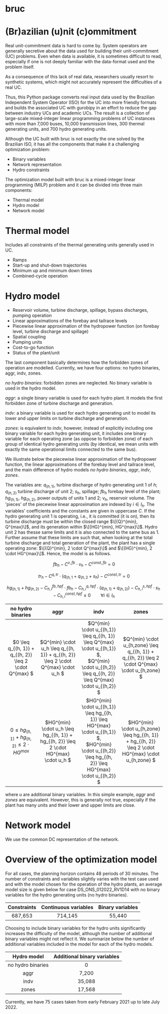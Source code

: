 # bruc
# (Br)azilian (u)nit (c)ommitment 

Real unit-commitment data is hard to come by. System operators are generally secretive about the data used for building their unit-commitment (UC) problems. Even when data is available, it is sometimes difficult to read, especially if one is not deeply familiar with the data-format used and the problem itself.

As a consequence of this lack of real data, researchers usually resort to synthetic systems, which might not accurately represent the difficulties of a real UC.

Thus, this Python package converts real input data used by the Brazilian Independent System Operator (ISO) for the UC into more friendly formats and builds the associated UC with gurobipy in an effort to reduce the gap between industry UCs and academic UCs. The result is a collection of large-scale mixed-integer linear programming problems of UC instances with more than 7,000 buses, 10,000 transmission lines, 300 thermal generating units, and 700 hydro generating units.

Although the UC built with bruc is not exactly the one solved by the Brazilian ISO, it has all the components that make it a challenging optimization problem:

- Binary variables 
- Network representation
- Hydro constraints

The optimization model built with bruc is a mixed-integer linear programming (MILP) problem and it can be divided into three main components:

- Thermal model
- Hydro model 
- Network model

# Thermal model
Includes all constraints of the thermal generating units generally used in UC.
- Ramps
- Start-up and shut-down trajectories
- Minimum up and minimum down times
- Combined-cycle operation

# Hydro model
- Reservoir volume, turbine discharge, spillage, bypass discharges, pumping operation
- Linear approximations of the forebay and tailrace levels
- Piecewise linear approximation of the hydropower function (on forebay level, turbine discharge and spillage)
- Spatial coupling 
- Pumping units
- Cost-to-go function
- Status of the plant/unit

The last component basically determines how the forbidden zones of operation are modelled. Currently, we have four options: no hydro binaries, aggr, indv, zones.

*no hydro binaries*:  forbidden zones are neglected. No binary variable is used in the hydro model.

*aggr*:               a single binary variable is used for each hydro plant. It models the first forbidden zone of turbine discharge and generation.

*indv*:               a binary variable is used for each hydro generating unit to model its lower and upper limits on turbine discharge and generation.

*zones*:              is equivalent to *indv*, however, instead of explicitly including one binary variable for each hydro generating unit, it includes one binary variable for each operating zone (as oppose to forbidden zone) of each group of identical hydro generating units (by identical, we mean units with exactly the same operational limits connected to the same bus).

We illustrate below the piecewise linear approximation of the hydropower function, the linear approximations of the forebay level and tailrace level, and the main difference of hydro models *no hydro binaries*, *aggr*, *indv*, *zones*. 

The variables are: $q_{(h, 1)}$, turbine discharge of hydro generating unit $1$ of $h$; $q_{(h, 2)}$ turbine discharge of unit 2; $s_h$, spillage; $fb_h$ forebay level of the plant; $hg_{(h, 1)}$, $hg_{(h, 2)}$, power outputs of units $1$ and $2$; $v_h$, reservoir volume. The 'pieces' of the piecewise linear approximation are indexed by $i \in I_h$. The variables' coefficients and the constants are given in uppercase $C$. If the hydro generating unit $1$ is operating, i.e., it is committed (it is on), then its turbine discharge must be within the closed range $\[{Q}^{min}, Q^{max}\]$, and its generation within $\[{HG}^{min}, HG^{max}\]$. Hydro unit $2$ has thesse same limits and it is also connected to the same bus as $1$. Further assume that these limits are such that, when looking at the total turbine discharge and total generation of the plant, the plant has a single operating zone: $\[{Q}^{min}, 2 \cdot Q^{max}\]$ and $\[{HG}^{min}, 2 \cdot HG^{max}\]$. Hence, the model is as follows.

$$ fb_h - C^{v,fb} \cdot v_h - C^{const,fb} = 0 $$

$$ tr_h - C^{q,tr} \cdot (q_{(h, 1} + q_{(h, 2} + s_h) - C^{const,tr} = 0 $$

$$ hg_{(h, 1)} + hg_{(h, 2)} - C_{h,i}^{fb,hpf} \cdot fb_h - C_{h,i}^{q,hpf} \cdot (q_{(h, 1)} + q_{(h, 2)}) - C_{h,i}^{s,hpf} \cdot s_h - C_{h,i}^{const,hpf} \leq 0 \qquad \forall i \in I_h $$

| no hydro binaries                                         | aggr                                                                                  | indv  | zones |
| :-----:                                                   | :-:                                                                                   | :-:               | :-: |
| $0 \leq q_{(h, 1)} + q_{(h, 2)}   \leq  2 \cdot Q^{max} $ | $Q^{min} \cdot u_h \leq q_{(h, 1)} + q_{(h, 2)}   \leq  2 \cdot Q^{max} \cdot u_h $   | $Q^{min} \cdot u_{(h,1)} \leq q_{(h, 1)} \leq Q^{max} \cdot u_{(h,1)} $, <br /> $Q^{min} \cdot u_{(h,2)} \leq q_{(h, 2)} \leq Q^{max} \cdot u_{(h,2)} $ |   $Q^{min} \cdot u_{h,zone} \leq q_{(h, 1)} + q_{(h, 2)}   \leq  2 \cdot Q^{max} \cdot u_{h,zone} $  |
| $0 \leq hg_{(h, 1)} + hg_{(h, 2)} \leq  2 \cdot HG^{max}$ | $HG^{min} \cdot u_h \leq hg_{(h, 1)} + hg_{(h, 2)} \leq  2 \cdot HG^{max} \cdot u_h $ | $HG^{min} \cdot u_{(h,1)} \leq hg_{(h, 1)} \leq HG^{max} \cdot u_{(h,1)} $, <br /> $HG^{min} \cdot u_{(h,2)} \leq hg_{(h, 2)} \leq HG^{max} \cdot u_{(h,2)} $            |   $HG^{min} \cdot u_{h,zone} \leq hg_{(h, 1)} + hg_{(h, 2)} \leq  2 \cdot HG^{max} \cdot u_{h,zone} $  |

where $u$ are additional binary variables. In this simple example, *aggr* and *zones* are equivalent. However, this is generally not true, especially if the plant has many units and their lower and upper limits are close. 

# Network model
We use the common DC representation of the network.

# Overview of the optimization model

For all cases, the planning horizon contains 48 periods of 30 minutes. The number of constraints and variables slightly varies with the test case used and with the model chosen for the operation of the hydro plants, an average model size is given below for case DS_ONS_012022_RV1D14 with no binary variables for the hydro generating units (no hydro binaries).

| Constraints | Continuous variables  | Binary variables  |
| :-----:     | :-:                   | :-:               |
| 687,653     | 714,145               | 55,440            |

Choosing to include binary variables for the hydro units significantly increases the difficulty of the model, although the number of additional binary variables might not reflect it. We summarize below the number of additional variables included in the model for each of the hydro models.

| Hydro model           | Additional binary variables   | 
| :-----:               | :-:                           | 
| no hydro binaries     | 0                             | 
| aggr                  | 7,200                         | 
| indv                  | 35,088                        | 
| zones                 | 17,568                        | 

Currently, we have 75 cases taken from early February 2021 up to late July 2022.

